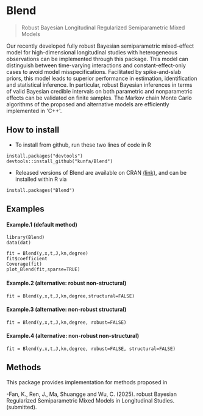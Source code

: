 <!-- README.md is generated from README.Rmd. Please edit that file -->

# Blend

> Robust Bayesian Longitudinal Regularized Semiparametric Mixed Models


Our recently developed fully robust Bayesian semiparametric mixed-effect model for high-dimensional longitudinal studies with heterogeneous observations 
can be implemented through this package. This model can distinguish between time-varying interactions and constant-effect-only 
cases to avoid model misspecifications. Facilitated by spike-and-slab priors, this model leads to superior performance in estimation,
identification and statistical inference. In particular, robust Bayesian inferences in terms of valid Bayesian credible intervals on 
both parametric and nonparametric effects can be validated on finite samples. The Markov chain Monte Carlo algorithms of the proposed 
and alternative models are efficiently implemented in 'C++'.
## How to install

  - To install from github, run these two lines of code in R

<!-- end list -->

    install.packages("devtools")
    devtools::install_github("kunfa/Blend")

  - Released versions of Blend are available on CRAN
    [(link)](https://cran.r-project.org/package=Blend), and can be
    installed within R via

<!-- end list -->

    install.packages("Blend")

## Examples

#### Example.1 (default method)

    library(Blend)
    data(dat)
    
    fit = Blend(y,x,t,J,kn,degree) 
    fit$coefficient 
    Coverage(fit)
    plot_Blend(fit,sparse=TRUE)
#### Example.2 (alternative: robust non-structural)

    fit = Blend(y,x,t,J,kn,degree,structural=FALSE) 
    
#### Example.3 (alternative: non-robust structural)

    fit = Blend(y,x,t,J,kn,degree, robust=FALSE)
   
#### Example.4 (alternative: non-robust non-structural)

    fit = Blend(y,x,t,J,kn,degree, robust=FALSE, structural=FALSE)   
    
## Methods

This package provides implementation for methods proposed in

  -Fan, K., Ren, J., Ma, Shuangge and Wu, C. (2025). robust Bayesian Regularized Semiparametric Mixed Models in Longitudinal Studies. (submitted).
